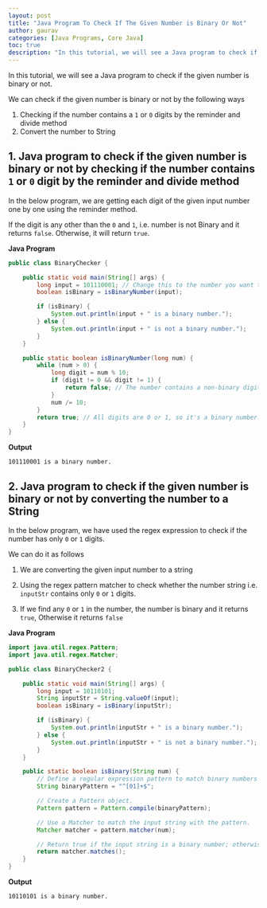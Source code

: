 ```yaml
---
layout: post  
title: "Java Program To Check If The Given Number is Binary Or Not"  
author: gaurav  
categories: [Java Programs, Core Java]  
toc: true
description: "In this tutorial, we will see a Java program to check if the given number is binary or not."
---
```


In this tutorial, we will see a Java program to check if the given number is binary or not.

We can check if the given number is binary or not by the following ways

1. Checking if the number contains a `1` or `0` digits by the reminder and divide method
2. Convert the number to String

## 1. Java program to check if the given number is binary or not by checking if the number contains `1` or `0` digit by the reminder and divide method

In the below program, we are getting each digit of the given input number one by one using the reminder method.

If the digit is any other than the `0` and `1`,  i.e. number is not Binary and it returns `false`. Otherwise, it will return `true`.

**Java Program**

```java
public class BinaryChecker {

    public static void main(String[] args) {
        long input = 101110001; // Change this to the number you want to check.
        boolean isBinary = isBinaryNumber(input);

        if (isBinary) {
            System.out.println(input + " is a binary number.");
        } else {
            System.out.println(input + " is not a binary number.");
        }
    }

    public static boolean isBinaryNumber(long num) {
        while (num > 0) {
            long digit = num % 10;
            if (digit != 0 && digit != 1) {
                return false; // The number contains a non-binary digit.
            }
            num /= 10;
        }
        return true; // All digits are 0 or 1, so it's a binary number.
    }
}
```

**Output**

```
101110001 is a binary number.
```

## 2.  Java program to check if the given number is binary or not by converting the number to a String

In the below program, we have used the regex expression to check if the number has only `0` or `1` digits.

We can do it as follows

1. We are converting the given input number to a string

2. Using the regex pattern matcher to check whether the number string i.e. `inputStr` contains only `0` or `1` digits.
3. If we find any `0` or `1` in the number, the number is binary and it returns `true`, Otherwise it returns `false`

**Java Program**

```java
import java.util.regex.Pattern;
import java.util.regex.Matcher;

public class BinaryChecker2 {

    public static void main(String[] args) {
        long input = 10110101;
        String inputStr = String.valueOf(input);
        boolean isBinary = isBinary(inputStr);

        if (isBinary) {
            System.out.println(inputStr + " is a binary number.");
        } else {
            System.out.println(inputStr + " is not a binary number.");
        }
    }

    public static boolean isBinary(String num) {
        // Define a regular expression pattern to match binary numbers (0 or 1).
        String binaryPattern = "^[01]+$";

        // Create a Pattern object.
        Pattern pattern = Pattern.compile(binaryPattern);

        // Use a Matcher to match the input string with the pattern.
        Matcher matcher = pattern.matcher(num);

        // Return true if the input string is a binary number; otherwise, return false.
        return matcher.matches();
    }
}
```

**Output**

```
10110101 is a binary number.
```
